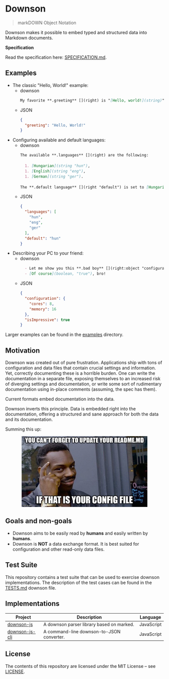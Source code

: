 # Downson

> markDOWN Object Notation

Downson makes it possible to embed typed and structured data into Markdown documents.

**Specification**

Read the specification here: [SPECIFICATION.md](SPECIFICATION.md).

## Examples

  * The classic "Hello, World!" example:
    * downson
      ~~~~Markdown
      My favorite **.greeting** [](right) is "[Hello, world!](string)".
      ~~~~
    * JSON
      ~~~~JSON
      {
        "greeting": "Hello, World!"
      }
      ~~~~
  * Configuring available and default languages:
    * downson
      ~~~~Markdown
      The available **.languages** [](right) are the following:

        1. [Hungarian](string "hun"),
        1. [English](string "eng"),
        1. [German](string "ger").

      The **.default language** [](right "default") is set to [Hungarian](string "hun").
      ~~~~
    * JSON
      ~~~~JSON
      {
        "languages": [
          "hun",
          "eng",
          "ger"
        ],
        "default": "hun"
      }
      ~~~~
  * Describing your PC to your friend:
    * downson
      ~~~~Markdown
        - Let me show you this **.bad boy** [](right:object "configuration")! It has [8](int) **.cores** [](left) and [16](int) gigs of **.memory** [](left)! []($) **.Impressive** [](right "isImpressive"), huh?
        - [Of course](boolean, "true"), bro!
      ~~~~
    * JSON
      ~~~~JSON
      {
        "configuration": {
          "cores": 8,
          "memory": 16
        },
        "isImpressive": true
      }
      ~~~~

Larger examples can be found in the [examples](examples) directory.

## Motivation

Downson was created out of pure frustration. Applications ship with tons of configuration and data files that contain crucial settings and information. Yet, correctly documenting these is a horrible burden. One can write the documentation in a separate file, exposing themselves to an increased risk of diverging settings and documentation, or write some sort of rudimentary documentation using in-place comments (assuming, the spec has them).

Current formats embed documentation into the data.

Downson inverts this principle. Data is embedded right into the documentation, offering a structured and sane approach for both the data and its documentation.

Summing this up:

<div align="center">

![Roll safe your configuration!](img/roll-safe.jpg)

</div>

## Goals and non-goals

  * Downson aims to be easily read by **humans** and easily written by **humans**.
  * Downson is **NOT** a data exchange format. It is best suited for configuration and other read-only data files.

## Test Suite

This repository contains a test suite that can be used to exercise downson implementations. The description of the test cases can be found in the [TESTS.md](TESTS.md) downson file.

## Implementations

| Project                                                      | Description                               | Language   |
|--------------------------------------------------------------|-------------------------------------------|:----------:|
| [downson-js](https://github.com/battila7/downson-js)         | A downson parser library based on marked. | JavaScript |
| [downson-js-cli](https://github.com/battila7/downson-js-cli) | A command-line downson-to-JSON converter. | JavaScript |

## License

The contents of this repository are licensed under the MIT License – see [LICENSE](LICENSE).
